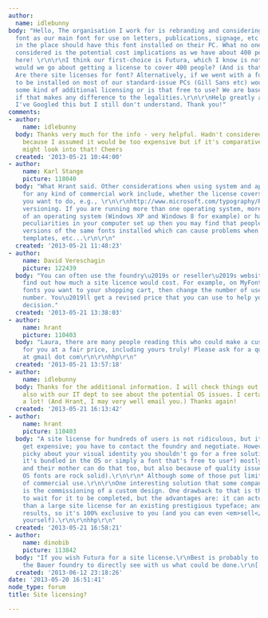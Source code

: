 ```yaml
---
author:
  name: idlebunny
body: "Hello, The organisation I work for is rebranding and considering choosing a
  font as our main font for use on letters, publications, signage, etc - that everyone
  in the place should have this font installed on their PC. What no one seems to have
  considered is the potential cost implications as we have about 400 people working
  here! \r\n\r\nI think our first-choice is Futura, which I know is not free. How
  would we go about getting a license to cover 400 people? (And is that ridiculous?)
  Are there site licenses for font? Alternatively, if we went with a font that seems
  to be installed on most of our standard-issue PCs (Gill Sans etc) would we need
  some kind of additional licensing or is that free to use? We are based in London
  if that makes any difference to the legalities.\r\n\r\nHelp greatly appreciated.
  I've Googled this but I still don't understand. Thank you!"
comments:
- author:
    name: idlebunny
  body: Thanks very much for the info - very helpful. Hadn't considered a custom design
    because I assumed it would be too expensive but if it's comparatively cheaper...
    might look into that! Cheers
  created: '2013-05-21 10:44:00'
- author:
    name: Karl Stange
    picture: 118040
  body: "What Hrant said. Other considerations when using system and application fonts
    for any kind of commercial work include, whether the license covers you for everything
    you want to do, e.g., \r\n\r\nhttp://www.microsoft.com/typography/RedistributionFAQ.mspx\r\n\r\n...and
    versioning. If you are running more than one operating system, more than one version
    of an operating system (Windows XP and Windows 8 for example) or have any other
    peculiarities in your computer set up then you may find that people have different
    versions of the same fonts installed which can cause problems when sharing documents,
    templates, etc...\r\n\r\n"
  created: '2013-05-21 11:48:23'
- author:
    name: David Vereschagin
    picture: 122439
  body: "You can often use the foundry\u2019s or reseller\u2019s website to quickly
    find out how much a site licence would cost. For example, on MyFonts, add the
    fonts you want to your shopping cart, then change the number of users to the required
    number. You\u2019ll get a revised price that you can use to help you make your
    decision."
  created: '2013-05-21 13:38:03'
- author:
    name: hrant
    picture: 110403
  body: "Laura, there are many people reading this who could make a custom typeface
    for you at a fair price, including yours truly! Please ask for a quote: hpapazian
    at gmail dot com\r\n\r\nhhp\r\n"
  created: '2013-05-21 13:57:18'
- author:
    name: idlebunny
  body: Thanks for the additional information. I will check things out online and
    also with our IT dept to see about the potential OS issues. I certainly am learning
    a lot! (And Hrant, I may very well email you.) Thanks again!
  created: '2013-05-21 16:13:42'
- author:
    name: hrant
    picture: 110403
  body: "A site license for hundreds of users is not ridiculous, but it can indeed
    get expensive; you have to contact the foundry and negotiate. However if you're
    picky about your visual identity you shouldn't go for a free solution (whether
    it's bundled in the OS or simply a font that's free to use*) mostly because everybody
    and their mother can do that too, but also because of quality issues (although
    OS fonts are rock solid).\r\n\r\n* Although some of those put limits in terms
    of commercial use.\r\n\r\nOne interesting solution that some companies go for
    is the commissioning of a custom design. One drawback to that is that you have
    to wait for it to be completed, but the advantages are: it can actually cost less
    than a large site license for an existing prestigious typeface; and you own the
    results, so it's 100% exclusive to you (and you can even <em>sell</em> the font
    yourself).\r\n\r\nhhp\r\n"
  created: '2013-05-21 16:58:21'
- author:
    name: dinobib
    picture: 113842
  body: "If you wish Futura for a site license.\r\nBest is probably to contact directly
    the Bauer foundry to directly see with us what could be done.\r\n[[http://bauertypes.com/productos/comprar/Futura%20ND/PEDIDO]]"
  created: '2013-06-12 23:18:26'
date: '2013-05-20 16:51:41'
node_type: forum
title: Site licensing?

---
```

